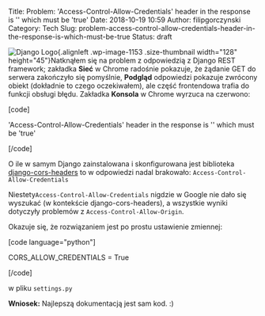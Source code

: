 Title: Problem: 'Access-Control-Allow-Credentials' header in the response is '' which must be 'true'
Date: 2018-10-19 10:59
Author: filipgorczynski
Category: Tech
Slug: problem-access-control-allow-credentials-header-in-the-response-is-which-must-be-true
Status: draft

![Django Logo](https://filipgorczynski.files.wordpress.com/2015/10/django-logo-positive.png?w=128){.alignleft .wp-image-1153 .size-thumbnail width="128" height="45"}Natknąłem się na problem z odpowiedzią z Django REST framework; zakładka **Sieć** w Chrome radośnie pokazuje, że żądanie GET do serwera zakończyło się pomyślnie, **Podgląd** odpowiedzi pokazuje zwrócony obiekt (dokładnie to czego oczekiwałem), ale część frontendowa trafia do funkcji obsługi błędu. Zakładka **Konsola** w Chrome wyrzuca na czerwono:

\[code\]

'Access-Control-Allow-Credentials' header in the response is '' which must be 'true'

\[/code\]

O ile w samym Django zainstalowana i skonfigurowana jest biblioteka [django-cors-headers](https://pypi.org/project/django-cors-headers/) to w odpowiedzi nadal brakowało: `Access-Control-Allow-Credentials`

Niestety`Access-Control-Allow-Credentials` nigdzie w Google nie dało się wyszukać (w kontekście django-cors-headers), a wszystkie wyniki dotyczyły problemów z `Access-Control-Allow-Origin`.

Okazuje się, że rozwiązaniem jest po prostu ustawienie zmiennej:

\[code language="python"\]

CORS\_ALLOW\_CREDENTIALS = True

\[/code\]

w pliku `settings.py`

**Wniosek:** Najlepszą dokumentacją jest sam kod. :)
